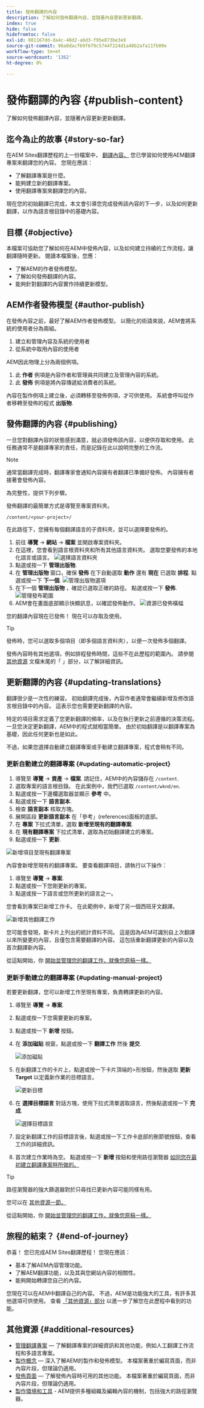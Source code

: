 ```yaml
---
title: 發佈翻譯的內容
description: 了解如何發佈翻譯內容，並隨著內容更新更新翻譯。
index: true
hide: false
hidefromtoc: false
exl-id: 081167dd-da4c-48d2-a6d3-f95e873be3e9
source-git-commit: 96a0dacf69f6f9c5744f224d1a48b2afa11fb09e
workflow-type: tm+mt
source-wordcount: '1362'
ht-degree: 0%

---
```


# 發佈翻譯的內容 {#publish-content}

了解如何發佈翻譯內容，並隨著內容更新更新翻譯。

## 迄今為止的故事 {#story-so-far}

在AEM Sites翻譯歷程的上一份檔案中， [翻譯內容、](configure-connector.md) 您已學習如何使用AEM翻譯專案來翻譯您的內容。 您現在應該：

* 了解翻譯專案是什麼。
* 能夠建立新的翻譯專案。
* 使用翻譯專案來翻譯您的內容。

現在您的初始翻譯已完成，本文會引導您完成發佈該內容的下一步，以及如何更新翻譯，以作為語言根目錄中的基礎內容。

## 目標 {#objective}

本檔案可協助您了解如何在AEM中發佈內容，以及如何建立持續的工作流程，讓翻譯隨時更新。 閱讀本檔案後，您應：

* 了解AEM的作者發佈模型。
* 了解如何發佈翻譯的內容。
* 能夠針對翻譯的內容實作持續更新模型。

## AEM作者發佈模型 {#author-publish}

在發佈內容之前，最好了解AEM作者發佈模型。 以簡化的術語來說，AEM會將系統的使用者分為兩組。

1. 建立和管理內容及系統的使用者
1. 從系統中取用內容的使用者

AEM因此物理上分為兩個例項。

1. 此 **作者** 例項是內容作者和管理員共同建立及管理內容的系統。
1. 此 **發佈** 例項是將內容傳遞給消費者的系統。

內容在製作例項上建立後，必須轉移至發佈例項，才可供使用。 系統會呼叫從作者移轉至發佈的程式 **出版物**.

## 發佈翻譯的內容 {#publishing}

一旦您對翻譯內容的狀態感到滿意，就必須發佈該內容，以便供存取和使用。 此任務通常不是翻譯專家的責任，而是記錄在此以說明完整的工作流。

>[!NOTE]
>
>通常當翻譯完成時，翻譯專家會通知內容擁有者翻譯已準備好發佈。 內容擁有者接著會發佈內容。
>
>為完整性，提供下列步驟。

發佈翻譯的最簡單方式是導覽至專案資料夾。

```text
/content/<your-project>/
```

在此路徑下，您擁有每個翻譯語言的子資料夾，並可以選擇要發佈的。

1. 前往 **導覽** -> **網站** -> **檔案** 並開啟專案資料夾。
1. 在這裡，您會看到語言根資料夾和所有其他語言資料夾。 選取您要發佈的本地化語言或語言。
   ![選擇語言資料夾](assets/select-language-folder.png)
1. 點選或按一下 **管理出版物**.
1. 在 **管理出版物** 窗口，確保 **發佈** 在下自動選取 **動作** 還有 **現在** 已選取 **排程**. 點選或按一下 **下一個**.
   ![管理出版物選項](assets/manage-publication-options.png)
1. 在下一個 **管理出版物** ，確認已選取正確的路徑。 點選或按一下 **發佈**.
   ![管理發布範圍](assets/manage-publication-scope.png)
1. AEM會在畫面底部顯示快顯訊息，以確認發佈動作。
   ![資源已發佈橫幅](assets/resources-published-message.png)

您的翻譯內容現在已發佈！ 現在可以存取及使用。

>[!TIP]
>
>發佈時，您可以選取多個項目（即多個語言資料夾），以便一次發佈多個翻譯。

發佈內容時有其他選項，例如排程發佈時間，這些不在此歷程的範圍內。 請參閱 [其他資源](#additional-resources) 文檔末尾的「 」部分，以了解詳細資訊。

## 更新翻譯的內容 {#updating-translations}

翻譯很少是一次性的練習。 初始翻譯完成後，內容作者通常會繼續新增及修改語言根目錄中的內容。 這表示您也需要更新翻譯的內容。

特定的項目需求定義了您更新翻譯的頻率，以及在執行更新之前遵循的決策流程。 一旦您決定更新翻譯，AEM中的程式就相當簡單。 由於初始翻譯是以翻譯專案為基礎，因此任何更新也是如此。

不過，如果您選擇自動建立翻譯專案或手動建立翻譯專案，程式會稍有不同。

### 更新自動建立的翻譯專案 {#updating-automatic-project}

1. 導覽至 **導覽** -> **資產** -> **檔案**. 請記住，AEM中的內容儲存在 `/content`.
1. 選取專案的語言根目錄。 在此案例中，我們已選取 `/content/wknd/en`.
1. 點選或按一下邊欄選取器並顯示 **參考** 中。
1. 點選或按一下 **語言副本**.
1. 檢查 **語言副本** 核取方塊。
1. 展開區段 **更新語言副本** 在「參考」(references)面板的底部。
1. 在 **專案** 下拉式清單，選取 **新增至現有的翻譯專案**.
1. 在 **現有翻譯專案** 下拉式清單，選取為初始翻譯建立的專案。
1. 點選或按一下 **更新**.

![新增項目至現有翻譯專案](assets/add-to-existing-project.png)

內容會新增至現有的翻譯專案。 要查看翻譯項目，請執行以下操作：

1. 導覽至 **導覽** -> **專案**.
1. 點選或按一下您剛更新的專案。
1. 點選或按一下語言或您所更新的語言之一。

您會看到專案已新增工作卡。 在此範例中，新增了另一個西班牙文翻譯。

![新增其他翻譯工作](assets/additional-translation-job.png)

您可能會發現，新卡片上列出的統計資料不同。 這是因為AEM可識別自上次翻譯以來所變更的內容，且僅包含需要翻譯的內容。 這包括重新翻譯更新的內容以及首次翻譯新內容。

從這點開始，你 [開始並管理您的翻譯工作，就像您原稿一樣。](translate-content.md#using-translation-project)

### 更新手動建立的翻譯專案 {#updating-manual-project}

若要更新翻譯，您可以新增工作至現有專案，負責轉譯更新的內容。

1. 導覽至 **導覽** -> **專案**.
1. 點選或按一下您需要更新的專案。
1. 點選或按一下 **新增** 按鈕。
1. 在 **添加磁貼** 視窗，點選或按一下 **翻譯工作** 然後 **提交**.

   ![添加磁貼](assets/add-translation-job-tile.png)

1. 在新翻譯工作的卡片上，點選或按一下卡片頂端的>形按鈕，然後選取 **更新Target** 以定義新作業的目標語言。

   ![更新目標](assets/update-target.png)

1. 在 **選擇目標語言** 對話方塊，使用下拉式清單選取語言，然後點選或按一下 **完成**.

   ![選擇目標語言](assets/select-target-language.png)

1. 設定新翻譯工作的目標語言後，點選或按一下工作卡底部的刪節號按鈕，查看工作的詳細資訊。
1. 首次建立作業時為空。 點選或按一下 **新增** 按鈕和使用路徑瀏覽器 [如同您在最初建立翻譯專案時所做的。](translate-content.md##manually-creating)

>[!TIP]
>
>路徑瀏覽器的強大篩選器對於只尋找已更新內容可能同樣有用。
>
>您可以在 [其他資源一節。](#additional-resources)

從這點開始，你 [開始並管理您的翻譯工作，就像您原稿一樣。](translate-content.md#using-translation-project)

## 旅程的結束？ {#end-of-journey}

恭喜！ 您已完成AEM Sites翻譯歷程！ 您現在應該：

* 基本了解AEM內容管理功能。
* 了解AEM翻譯功能，以及其與您網站內容的相關性。
* 能夠開始轉譯您自己的內容。

您現在可以在AEM中翻譯自己的內容。 不過，AEM是功能強大的工具，有許多其他選項可供使用。 查看 [「其他資源」部分](#additional-resources) 以進一步了解您在此歷程中看到的功能。

## 其他資源 {#additional-resources}

* [管理翻譯專案](/help/sites-cloud/administering/translation/managing-projects.md)  — 了解翻譯專案的詳細資訊和其他功能，例如人工翻譯工作流程和多語言專案。
* [製作概念](/help/sites-cloud/authoring/getting-started/concepts.md)  — 深入了解AEM的製作和發佈模型。 本檔案著重於編寫頁面，而非內容片段，但理論仍適用。
* [發佈頁面](/help/sites-cloud/authoring/fundamentals/publishing-pages.md)  — 了解發佈內容時可用的其他功能。 本檔案著重於編寫頁面，而非內容片段，但理論仍適用。
* [製作環境和工具](/help/sites-cloud/authoring/fundamentals/environment-tools.md##path-selection) - AEM提供多種組織及編輯內容的機制，包括強大的路徑瀏覽器。
